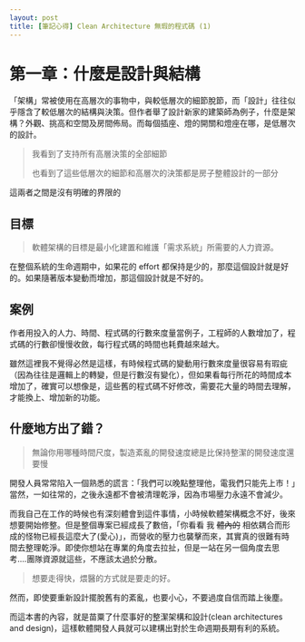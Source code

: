 ```yaml
---
layout: post
title: [筆記心得] Clean Architecture 無瑕的程式碼 (1)
--- 
```


# 第一章：什麼是設計與結構

「架構」常被使用在高層次的事物中，與較低層次的細節脫節，而「設計」往往似乎隱含了較低層次的結構與決策。但作者舉了設計新家的建築師為例子，什麼是架構？外觀、挑高和空間及房間佈局。而每個插座、燈的開關和燈座在哪，是低層次的設計。

> 我看到了支持所有高層決策的全部細節
>
> 也看到了這些低層次的細節和高層次的決策都是房子整體設計的一部分

這兩者之間是沒有明確的界限的

## 目標

> 軟體架構的目標是最小化建置和維護「需求系統」所需要的人力資源。

在整個系統的生命週期中，如果花的 effort 都保持是少的，那麼這個設計就是好的。如果隨著版本變動而增加，那這個設計就是不好的。

## 案例

作者用投入的人力、時間、程式碼的行數來度量當例子，工程師的人數增加了，程式碼的行數卻慢慢收斂，每行程式碼的時間也耗費越來越大。

雖然這裡我不覺得必然是這樣，有時候程式碼的變動用行數來度量很容易有瑕疵（因為往往是邏輯上的轉變，但是行數沒有變化），但如果看每行所花的時間成本增加了，確實可以想像是，這些舊的程式碼不好修改，需要花大量的時間去理解，才能換上、增加新的功能。

## 什麼地方出了錯？

> 無論你用哪種時間尺度，製造紊亂的開發速度總是比保持整潔的開發速度還要慢

開發人員常常陷入一個熟悉的謊言：「我們可以晚點整理他，電我們只能先上市！」當然，一如往常的，之後永遠都不會被清理乾淨，因為市場壓力永遠不會減少。

而我自己在工作的時候也有深刻體會到這件事情，小時候軟體架構概念不好，後來想要開始修整。但是整個專案已經成長了數倍，「你看看 我 ~~體內的~~ 相依耦合而形成的怪物已經長這麼大了(愛心)」，而營收的壓力也襲擊而來，其實真的很難有時間去整理乾淨。即使你想站在專業的角度去拉扯，但是一站在另一個角度去思考....團隊資源就這些，不應該太過於分散。

> 想要走得快，煨醫的方式就是要走的好。

然而，即使要重新設計擺脫舊有的紊亂，也要小心，不要過度自信而踏上後塵。

而這本書的內容，就是苗粟了什麼事好的整潔架構和設計(clean architectures and design)，這樣軟體開發人員就可以建構出對於生命週期長期有利的系統。
